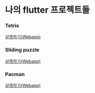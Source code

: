 # 나의 flutter 프로젝트들

### Tetris

[실행하기(Webapp)](https://grollcake.github.io/flutter-webapp/tetris)

### Sliding puzzle

[실행하기(Webapp)](https://grollcake.github.io/flutter-webapp/sliding_puzzle)

### Pacman

[실행하기(Webapp)](https://grollcake.github.io/flutter-webapp/pacman)

